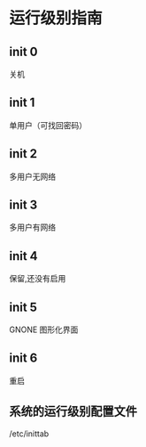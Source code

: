 # 运行级别指南

## init 0

关机

## init 1

单用户（可找回密码）

## init 2

多用户无网络

## init 3

多用户有网络

## init 4

保留,还没有启用

## init 5

GNONE 图形化界面

## init 6

重启

## 系统的运行级别配置文件

/etc/inittab
